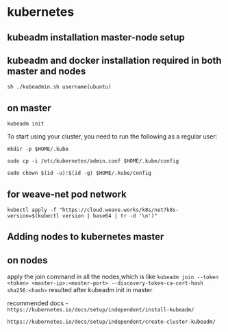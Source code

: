 # kubernetes

## kubeadm installation master-node setup

## kubeadm and docker installation required in both master and nodes

`sh ./kubeadmin.sh username(ubuntu)`


## on master

`kubeadm init`

To start using your cluster, you need to run the following as a regular user:

   `mkdir -p $HOME/.kube`
   
   `sudo cp -i /etc/kubernetes/admin.conf $HOME/.kube/config`
   
   `sudo chown $(id -u):$(id -g) $HOME/.kube/config`

## for weave-net pod network 

`kubectl apply -f "https://cloud.weave.works/k8s/net?k8s-version=$(kubectl version | base64 | tr -d '\n')"`

## Adding nodes to kubernetes master
## on nodes
apply the join command in all the nodes,which is like `kubeadm join --token <token> <master-ip>:<master-port> --discovery-token-ca-cert-hash sha256:<hash>` resulted after kubeadm init in master


  

 recommended docs -  `https://kubernetes.io/docs/setup/independent/install-kubeadm/`

`https://kubernetes.io/docs/setup/independent/create-cluster-kubeadm/`
